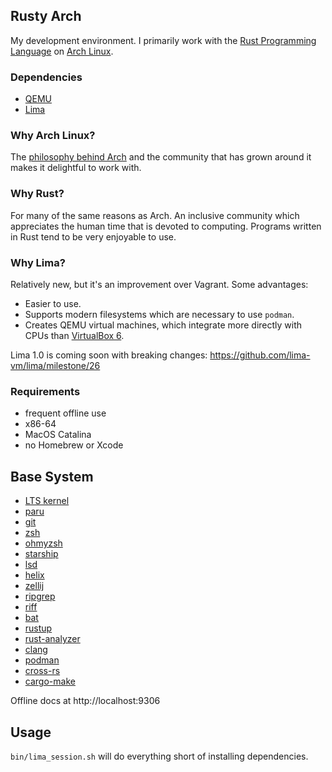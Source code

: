 ## Rusty Arch
My development environment. I primarily work with the [Rust Programming Language](https://www.rust-lang.org/) on [Arch Linux](https://archlinux.org/).

### Dependencies
- [QEMU](https://www.qemu.org/download/#macos)
- [Lima](https://lima-vm.io/docs/installation/)

### Why Arch Linux?
The [philosophy behind Arch](https://en.wikipedia.org/wiki/Arch_Linux#Design_and_principles) and the community that has grown around it makes it delightful to work with.

### Why Rust?
For many of the same reasons as Arch. An inclusive community which appreciates the human time that is devoted to computing. Programs written in Rust tend to be very enjoyable to use.

### Why Lima?
Relatively new, but it's an improvement over Vagrant. Some advantages:
- Easier to use.
- Supports modern filesystems which are necessary to use `podman`.
- Creates QEMU virtual machines, which integrate more directly with CPUs than [VirtualBox 6](https://www.virtualbox.org/ticket/14217).

Lima 1.0 is coming soon with breaking changes:
https://github.com/lima-vm/lima/milestone/26

### Requirements
- frequent offline use
- x86-64
- MacOS Catalina
- no Homebrew or Xcode

## Base System

- [LTS kernel](https://archlinux.org/packages/core/x86_64/linux-lts/)
- [paru](https://github.com/Morganamilo/paru)
- [git](https://en.wikipedia.org/wiki/Git)
- [zsh](https://en.wikipedia.org/wiki/Z_shell)
- [ohmyzsh](https://ohmyz.sh/)
- [starship](https://starship.rs/)
- [lsd](https://crates.io/crates/lsd)
- [helix](https://helix-editor.com/)
- [zellij](https://zellij.dev/)
- [ripgrep](https://crates.io/crates/ripgrep)
- [riff](https://github.com/walles/riff/)
- [bat](https://github.com/sharkdp/bat)
- [rustup](https://rust-lang.github.io/rustup/)
- [rust-analyzer](https://blog.rust-lang.org/2022/02/21/rust-analyzer-joins-rust-org.html)
- [clang](https://clang.llvm.org/)
- [podman](https://podman.io/)
- [cross-rs](https://github.com/cross-rs/cross)
- [cargo-make](https://sagiegurari.github.io/cargo-make/)

Offline docs at http://localhost:9306

## Usage
`bin/lima_session.sh` will do everything short of installing dependencies.
